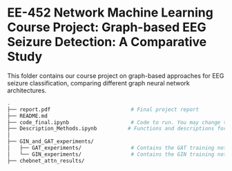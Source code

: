 # EE-452 Network Machine Learning Course Project: Graph-based EEG Seizure Detection: A Comparative Study

This folder contains our course project on graph-based approaches for EEG seizure classification, comparing different graph neural network architectures.


```bash
.
├── report.pdf                          # Final project report
├── README.md                           
├── code_final.ipynb                    # Code to run. You may change to any preprocessing technique, classification model or graph construction tecnique by changing the appropriate lines. If you run it without any changes, it will use STFT, ChebNET Attn, and MI graph.
├── Description_Methods.ipynb          # Functions and descriptions for all methods
│
├── GIN_and_GAT_experiments/
│   ├── GAT_experiments/                # Contains the GAT training notebook and experiments
│   └── GIN_experiments/                # Contains the GIN training notebook and experiments
├── chebnet_attn_results/           
